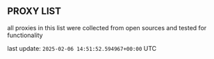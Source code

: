 ## PROXY LIST

all proxies in this list were collected from open sources and tested for functionality

last update: `2025-02-06 14:51:52.594967+00:00` UTC